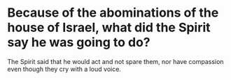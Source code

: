 # Because of the abominations of the house of Israel, what did the Spirit say he was going to do?

The Spirit said that he would act and not spare them, nor have compassion even though they cry with a loud voice.
